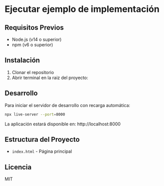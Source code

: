 # Ejecutar ejemplo de implementación
## Requisitos Previos
- Node.js (v14 o superior)
- npm (v6 o superior)

## Instalación
1. Clonar el repositorio
2. Abrir terminal en la raiz del proyecto:

## Desarrollo
Para iniciar el servidor de desarrollo con recarga automática:
```bash
npx live-server --port=8000
```

La aplicación estará disponible en:
http://localhost:8000

## Estructura del Proyecto
- `index.html` - Página principal

## Licencia
MIT
